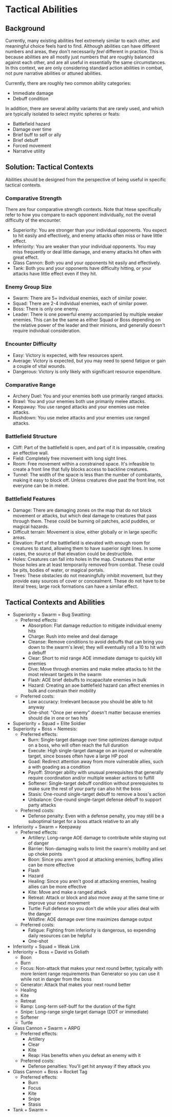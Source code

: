 # Tactical Abilities

## Background

Currently, many existing abilities feel extremely similar to each other, and meaningful choice feels hard to find. Although abilities can have different numbers and areas, they don't necessarily *feel* different in practice. This is because abilities are all mostly just numbers that are roughly balanced against each other, and are all useful in essentially the same circumstances. In this context, we are only considering standard action abilities in combat, not pure narrative abilities or attuned abilities.

Currently, there are roughly two common ability categories:
* Immediate damage
* Debuff condition

In addition, there are several ability variants that are rarely used, and which are typically isolated to select mystic spheres or feats:
* Battlefield hazard
* Damage over time
* Brief buff to self or ally
* Brief debuff
* Forced movement
* Narrative utility

## Solution: Tactical Contexts

Abilities should be designed from the perspective of being useful in specific tactical contexts.

### Comparative Strength

There are four comparative strength contexts. Note that htese specifically refer to how you compare to each opponent individually, not the overall difficulty of the encounter.
* Superiority: You are stronger than your individual opponents. You expect to hit easily and effectively, and enemy attacks often miss or have little effect.
* Inferiority: You are weaker than your individual opponents. You may miss frequently or deal little damage, and enemy attacks hit often with great effect.
* Glass Cannon: Both you and your opponents hit easily and effectively.
* Tank: Both you and your opponents have difficulty hitting, or your attacks have little effect even if they hit.

### Enemy Group Size

* Swarm: There are 5+ individual enemies, each of similar power.
* Squad: There are 2-4 individual enemies, each of similar power.
* Boss: There is only one enemy.
* Leader: There is one powerful enemy accompanied by multiple weaker enemies. This can be the same as either Squad or Boss depending on the relative power of the leader and their minions, and generally doesn't require individual consideration.

### Encounter Difficulty
* Easy: Victory is expected, with few resources spent.
* Average: Victory is expected, but you may need to spend fatigue or gain a couple of vital wounds.
* Dangerous: Victory is only likely with significant resource expenditure.

### Comparative Range

* Archery Duel: You and your enemies both use primarily ranged attacks.
* Brawl: You and your enemies both use primarily melee attacks.
* Keepaway: You use ranged attacks and your enemies use melee attacks.
* Rushdown: You use melee attacks and your enemies use ranged attacks.

### Battlefield Structure

* Cliff: Part of the battlefield is open, and part of it is impassable, creating an effective wall.
* Field: Completely free movement with long sight lines.
* Room: Free movement within a constrained space. It's infeasible to create a front line that fully blocks access to backline creatures.
* Tunnel: The width of the space is less than the number of combatants, making it easy to block off. Unless creatures dive past the front line, not everyone can be in melee.

### Battlefield Features

* Damage: There are damaging zones on the map that do not block movement or attacks, but which deal damage to creatures that pass through them. These could be burning oil patches, acid puddles, or magical hazards.
* Difficult terrain: Movement is slow, either globally or in large specific areas.
* Elevation: Part of the battlefield is elevated with enough room for creatures to stand, allowing them to have superior sight lines. In some cases, the source of that elevation could be destructible.
* Holes: Creatures can fall into holes in the map. Creatures that enter those holes are at least temporarily removed from combat. These could be pits, bodies of water, or magical portals.
* Trees: These obstacles do not meaningfully inhibit movement, but they provide easy sources of cover or concealment. These do not have to be literal trees; large rock formations can have a similar effect.

## Tactical Contexts and Abilities

* Superiority + Swarm = Bug Swatting:
  * Preferred effects:
    * Absorption: Flat damage reduction to mitigate individual enemy hits
    * Charge: Rush into melee and deal damage
    * Cleanse: Remove conditions to avoid debuffs that can bring you down to the swarm's level; they will eventually roll a 10 to hit with a debuff
    * Clear: Short to mid range AOE immediate damage to quickly kill enemies
    * Dive: Move through enemies and make melee attacks to hit the most relevant targets in the swarm
    * Flash: AOE brief debuffs to incapacitate enemies in bulk
    * Hazard: Creating an aoe battlefield hazard can affect enemies in bulk and constrain their mobility
  * Preferred costs:
    * Low accuracy: Irrelevant because you should be able to hit anyway
    * One-shot: "Once per enemy" doesn't matter because enemies should die in one or two hits
* Superiority + Squad = Elite Soldier
* Superiority + Boss = Nemesis:
  * Preferred effects:
    * Burn: Single-target damage over time optimizes damage output on a boss, who will often reach the full duration
    * Execute: High single-target damage on an injured or vulnerable target, since bosses often have a large HP pool
    * Goad: Redirect attention away from more vulnerable allies, such a with goading as a condition
    * Payoff: Stronger ability with unusual prerequisites that generally require coordination and/or multiple weaker actions to fulfill
    * Softener: Single-target debuff condition without prerequisites to make sure the rest of your party can also hit the boss
    * Stasis: One-round single-target debuff to remove a boss's action
    * Unbalance: One-round single-target defense debuff to support party attacks
  * Preferred costs:
    * Defense penalty: Even with a defense penalty, you may still be a suboptimal target for a boss attack relative to an ally
* Inferiority + Swarm = Keepaway
  * Preferred effects:
    * Artillery: Long-range AOE damage to contribute while staying out of danger
    * Barrier: Non-damaging walls to limit the swarm's mobility and set up choke points
    * Boon: Since you aren't good at attacking enemies, buffing allies can be more effective
    * Flash
    * Hazard
    * Healing: Since you aren't good at attacking enemies, healing allies can be more effective
    * Kite: Move and make a ranged attack
    * Retreat: Attack or block and also move away at the same time or improve your next movement
    * Turtle: Full defense so you don't die while your allies deal with the danger
    * Wildfire: AOE damage over time maximizes damage output
  * Preferred costs:
    * Fatigue: Fighting from inferiority is dangerous, so expending daily resources can be helpful
    * One-shot
* Inferiority + Squad = Weak Link
* Inferiority + Boss = David vs Goliath
  * Boon
  * Burn
  * Focus: Non-attack that makes your next round better, typically with more lenient range requirements than Generator so you can use it while not in danger from the boss
  * Generator: Attack that makes your next round better
  * Healing
  * Kite
  * Retreat
  * Ramp: Long-term self-buff for the duration of the fight
  * Snipe: Long-range single target damage (DOT or immediate)
  * Softener
  * Turtle
* Glass Cannon + Swarm = ARPG
  * Preferred effects:
    * Artillery
    * Clear
    * Kite
    * Reap: Has benefits when you defeat an enemy with it
  * Preferred costs:
    * Defense penalties: You'll get hit anyway if they attack you
* Glass Cannon + Boss = Rocket Tag
  * Preferred effects:
    * Burn
    * Focus
    * Kite
    * Snipe
    * Stasis
* Tank + Swarm = 
